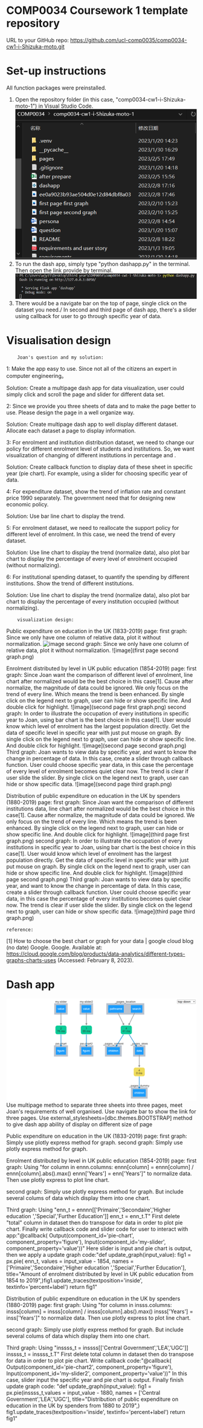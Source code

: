 # COMP0034 Coursework 1 template repository
URL to your GitHub repo: https://github.com/ucl-comp0035/comp0034-cw1-i-Shizuka-moto.git
# Set-up instructions
All function packages were preinstalled.
1. Open the repository folder (in this case, "comp0034-cw1-i-Shizuka-moto-1") in Visual Studio Code.
![image](folder.png)
2. To run the dash app, simply type "python dashapp.py" in the terminal. Then open the link provide by terminal.
![image](terminal.png)
3. There would be a navigate bar on the top of page, single click on the dataset you need./
   In second and third page of dash app, there's a slider using callback for user to go through specific year of data.
# Visualisation design
        Joan's question and my solution:

1: Make the app easy to use. Since not all of the citizens an expert in computer engineering。

Solution: Create a multipage dash app for data visualization, user could simply click and scroll the page and slider for different data set.

2: Since we provide you three sheets of data and to make the page better to use. Please design the page in a well organize way.

Solution: Create multipage dash app to well display different dataset. Allocate each dataset a page to display information.

3: For enrolment and institution distribution dataset, we need to change our policy for different enrolment level of students and institutions. So, we want visualization of changing of different institutions in percentage and .


Solution: Create callback function to display data of these sheet in specific year (pie chart). For example, using a slider for choosing specific year of data.

4: For expenditure dataset, show the trend of inflation rate and constant price 1990 separately. The government need that for designing new economic policy.

Solution: Use bar line chart to display the trend.

5: For enrolment dataset, we need to reallocate the support policy for different level of enrolment. In this case, we need the trend of every dataset.

Solution: Use line chart to display the trend (normalize data), also plot bar chart to display the percentage of every level of enrolment occupied (without normalizing).

6: For institutional spending dataset, to quantify the spending by different institutions. Show the trend of different institutions. 

Solution: Use line chart to display the trend (normalize data), also plot bar chart to display the percentage of every institution occupied (without normalizing).

        visualization design:

Public expenditure on education in the UK (1833-2019) page:
first graph: Since we only have one column of relative data, plot it without normalization.
![image](first_page_first_graph.png)
second graph: Since we only have one column of relative data, plot it without normalization.
![image](first page second graph.png)


Enrolment distributed by level in UK public education (1854-2019) page:
first graph: Since Joan want the comparison of different level of enrolment,
line chart after normalized would be the best choice in this case[1]. Cause after normalize, the magnitude of
data could be ignored. We only focus on the trend of every line. Which means the trend is been enhanced. By single click on the legend next to graph, user can hide or show specific line. And double click for highlight.
![image](second page first graph.png)
second graph: In order to illustrate the occupation of every institutions in specific year to Joan, using bar chart is the best choice in this case[1]. User
would know which level of enrolment has the largest population directly. Get the data of specific level in specific year with just 
put mouse on graph. By single click on the legend next to graph, user can hide or show specific line. And double click for highlight.
![image](second page second graph.png)
Third graph: Joan wants to view data by specific year, and want to know the change in percentage of data. In this case, create a 
slider through callback function. User could choose specific year data, in this case the percentage of every level of enrolment 
becomes quiet clear now. The trend is clear if user slide the slider. By single click on the legend next to graph, user can hide or show specific data.
![image](second page third graph.png)


Distribution of public expenditure on education in the UK by spenders (1880-2019) page:
first graph: Since Joan want the comparison of different institutions data, line chart after normalized would be the best choice in this case[1]. Cause after normalize, the magnitude of data could be ignored. We only focus on the trend of every line. Which means the trend is been enhanced. By single click on the legend next to graph, user can hide or show specific line. And double click for highlight.
![image](third page first graph.png)
second graph: In order to illustrate the occupation of every institutions in specific year to Joan, using bar chart is the best choice in this case[1]. User
would know which level of enrolment has the largest population directly. Get the data of specific level in specific year with just 
put mouse on graph. By single click on the legend next to graph, user can hide or show specific line. And double click for highlight.
![image](third page second graph.png)
Third graph: Joan wants to view data by specific year, and want to know the change in percentage of data. In this case, create a 
slider through callback function. User could choose specific year data, in this case the percentage of every institutions 
becomes quiet clear now. The trend is clear if user slide the slider. By single click on the legend next to graph, user can hide or show specific data.
![image](third page third graph.png)

    reference:
[1] How to choose the best chart or graph for your data | google cloud blog (no date) Google. Google. Available at: https://cloud.google.com/blog/products/data-analytics/different-types-graphs-charts-uses (Accessed: February 8, 2023). 
# Dash app
![image](ee0a9023b93ae504d0e12d84dbf8a03.png)
Use multipage method to separate three sheets into three pages, meet Joan's requirements of well organised.
Use navigate bar to show the link for three pages.
Use external_stylesheets=[dbc.themes.BOOTSTRAP] method to give dash app ability of display on different size of page



Public expenditure on education in the UK (1833-2019) page:
first graph: Simply use plotly express method for graph.
second graph: Simply use plotly express method for graph.


Enrolment distributed by level in UK public education (1854-2019) page:
first graph: Using "for column in ennn.columns:
                  ennn[column] = ennn[column]  / ennn[column].abs().max()
              ennn['Years'] = enn['Years']" to normalize data. Then use plotly express to plot line chart.

second graph: Simply use plotly express method for graph. But include several colums of data which display them into one chart.

Third graph: Using "enn_t = ennnn[['Primaire','Secondaire','Higher education ','Special','Further Education']]
                    enn_t = enn_t.T" 
             First delete "total" column in dataset then do transpose for data in order to plot pie chart.
             Finally write callback code and slider code for user to interact with app:"@callback(
                                                                                        Output(component_id='pie-chart', component_property='figure'),
                                                                                        Input(component_id='my-slider', component_property='value'))"
             Here slider is input and pie chart is output, then we apply a update graph code:"def update_graph(input_value):
                                                                                              fig1 = px.pie( enn_t, values = input_value - 1854, names = ['Primaire','Secondaire','Higher education ','Special','Further Education'], title="Amount of enrolment distributed by level in UK public education from 1854 to 2019",)fig1.update_traces(textposition='inside', textinfo='percent+label')
                                                                                              return fig1"

Distribution of public expenditure on education in the UK by spenders (1880-2019) page:
first graph: Using "for column in insss.columns:
                        insss[column] = insss[column]  / insss[column].abs().max()
                    insss['Years'] = inss['Years']" to normalize data. Then use plotly express to plot line chart.

second graph: Simply use plotly express method for graph. But include several colums of data which display them into one chart.

Third graph: Using "inssss_t = inssss[['Central Government','LEA','UGC']]
                    inssss_t = inssss_t.T" First delete total column in dataset then do transpose for data in order to plot pie chart.
             Write callback code:"@callback(
                                  Output(component_id='pie-chart2', component_property='figure'),
                                  Input(component_id='my-slider2', component_property='value'))"
             In this case, slider input the specific year and pie chart is output.
             Finally finish update graph code: "def update_graph(input_value):
                                                    fig1 = px.pie(inssss_t,values = input_value - 1880,
                                                    names = ['Central Government','LEA','UGC'],
                                                    title="Distribution of public expenditure on education in the UK by spenders from 1880 to 2019",)
                                                    fig1.update_traces(textposition='inside', textinfo='percent+label')
                                                    return fig1"
